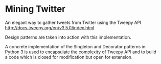 # Mining Twitter
An elegant way to gather tweets from Twitter using the Tweepy API http://docs.tweepy.org/en/v3.5.0/index.html

Design patterns are taken into action with this implementation.

A concrete implementation of the Singleton and Decorator patterns in Python 3 is used to encapsulate the complexity of Tweepy API
and to build a code which is closed for modification but open for extension.
